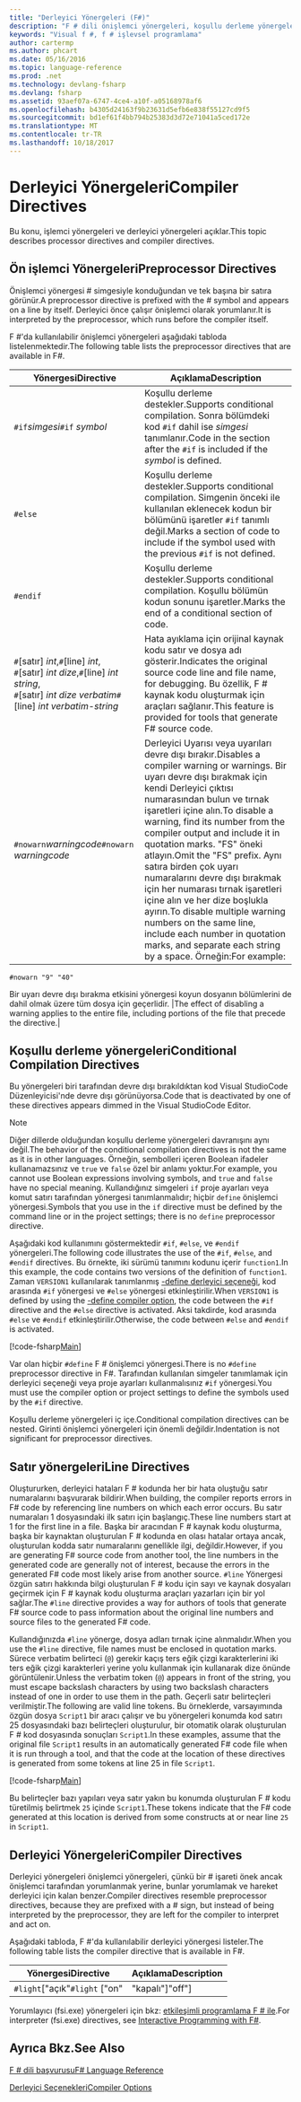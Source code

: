 ```yaml
---
title: "Derleyici Yönergeleri (F#)"
description: "F # dili önişlemci yönergeleri, koşullu derleme yönergeleri, satır yönergeleri ve derleyici yönergeleri hakkında bilgi edinin."
keywords: "Visual f #, f # işlevsel programlama"
author: cartermp
ms.author: phcart
ms.date: 05/16/2016
ms.topic: language-reference
ms.prod: .net
ms.technology: devlang-fsharp
ms.devlang: fsharp
ms.assetid: 93aef07a-6747-4ce4-a10f-a05168978af6
ms.openlocfilehash: b4305d24163f9b23631d5efb6e838f55127cd9f5
ms.sourcegitcommit: bd1ef61f4bb794b25383d3d72e71041a5ced172e
ms.translationtype: MT
ms.contentlocale: tr-TR
ms.lasthandoff: 10/18/2017
---
```

# <a name="compiler-directives"></a><span data-ttu-id="077f5-104">Derleyici Yönergeleri</span><span class="sxs-lookup"><span data-stu-id="077f5-104">Compiler Directives</span></span>

<span data-ttu-id="077f5-105">Bu konu, işlemci yönergeleri ve derleyici yönergeleri açıklar.</span><span class="sxs-lookup"><span data-stu-id="077f5-105">This topic describes processor directives and compiler directives.</span></span>


## <a name="preprocessor-directives"></a><span data-ttu-id="077f5-106">Ön işlemci Yönergeleri</span><span class="sxs-lookup"><span data-stu-id="077f5-106">Preprocessor Directives</span></span>
<span data-ttu-id="077f5-107">Önişlemci yönergesi # simgesiyle konduğundan ve tek başına bir satıra görünür.</span><span class="sxs-lookup"><span data-stu-id="077f5-107">A preprocessor directive is prefixed with the # symbol and appears on a line by itself.</span></span> <span data-ttu-id="077f5-108">Derleyici önce çalışır önişlemci olarak yorumlanır.</span><span class="sxs-lookup"><span data-stu-id="077f5-108">It is interpreted by the preprocessor, which runs before the compiler itself.</span></span>

<span data-ttu-id="077f5-109">F #'da kullanılabilir önişlemci yönergeleri aşağıdaki tabloda listelenmektedir.</span><span class="sxs-lookup"><span data-stu-id="077f5-109">The following table lists the preprocessor directives that are available in F#.</span></span>


|<span data-ttu-id="077f5-110">Yönergesi</span><span class="sxs-lookup"><span data-stu-id="077f5-110">Directive</span></span>|<span data-ttu-id="077f5-111">Açıklama</span><span class="sxs-lookup"><span data-stu-id="077f5-111">Description</span></span>|
|---------|-----------|
|<span data-ttu-id="077f5-112">`#if`*simgesi*</span><span class="sxs-lookup"><span data-stu-id="077f5-112">`#if` *symbol*</span></span>|<span data-ttu-id="077f5-113">Koşullu derleme destekler.</span><span class="sxs-lookup"><span data-stu-id="077f5-113">Supports conditional compilation.</span></span> <span data-ttu-id="077f5-114">Sonra bölümdeki kod `#if` dahil ise *simgesi* tanımlanır.</span><span class="sxs-lookup"><span data-stu-id="077f5-114">Code in the section after the `#if` is included if the *symbol* is defined.</span></span>|
|`#else`|<span data-ttu-id="077f5-115">Koşullu derleme destekler.</span><span class="sxs-lookup"><span data-stu-id="077f5-115">Supports conditional compilation.</span></span> <span data-ttu-id="077f5-116">Simgenin önceki ile kullanılan eklenecek kodun bir bölümünü işaretler `#if` tanımlı değil.</span><span class="sxs-lookup"><span data-stu-id="077f5-116">Marks a section of code to include if the symbol used with the previous `#if` is not defined.</span></span>|
|`#endif`|<span data-ttu-id="077f5-117">Koşullu derleme destekler.</span><span class="sxs-lookup"><span data-stu-id="077f5-117">Supports conditional compilation.</span></span> <span data-ttu-id="077f5-118">Koşullu bölümün kodun sonunu işaretler.</span><span class="sxs-lookup"><span data-stu-id="077f5-118">Marks the end of a conditional section of code.</span></span>|
|<span data-ttu-id="077f5-119">`#`[satır] *int*,</span><span class="sxs-lookup"><span data-stu-id="077f5-119">`#`[line] *int*,</span></span><br/><span data-ttu-id="077f5-120">`#`[satır] *int* *dize*,</span><span class="sxs-lookup"><span data-stu-id="077f5-120">`#`[line] *int* *string*,</span></span><br/><span data-ttu-id="077f5-121">`#`[satır] *int* *dize verbatim*</span><span class="sxs-lookup"><span data-stu-id="077f5-121">`#`[line] *int* *verbatim-string*</span></span>|<span data-ttu-id="077f5-122">Hata ayıklama için orijinal kaynak kodu satır ve dosya adı gösterir.</span><span class="sxs-lookup"><span data-stu-id="077f5-122">Indicates the original source code line and file name, for debugging.</span></span> <span data-ttu-id="077f5-123">Bu özellik, F # kaynak kodu oluşturmak için araçları sağlanır.</span><span class="sxs-lookup"><span data-stu-id="077f5-123">This feature is provided for tools that generate F# source code.</span></span>|
|<span data-ttu-id="077f5-124">`#nowarn`*warningcode*</span><span class="sxs-lookup"><span data-stu-id="077f5-124">`#nowarn` *warningcode*</span></span>|<span data-ttu-id="077f5-125">Derleyici Uyarısı veya uyarıları devre dışı bırakır.</span><span class="sxs-lookup"><span data-stu-id="077f5-125">Disables a compiler warning or warnings.</span></span> <span data-ttu-id="077f5-126">Bir uyarı devre dışı bırakmak için kendi Derleyici çıktısı numarasından bulun ve tırnak işaretleri içine alın.</span><span class="sxs-lookup"><span data-stu-id="077f5-126">To disable a warning, find its number from the compiler output and include it in quotation marks.</span></span> <span data-ttu-id="077f5-127">"FS" öneki atlayın.</span><span class="sxs-lookup"><span data-stu-id="077f5-127">Omit the "FS" prefix.</span></span> <span data-ttu-id="077f5-128">Aynı satıra birden çok uyarı numaralarını devre dışı bırakmak için her numarası tırnak işaretleri içine alın ve her dize boşlukla ayırın.</span><span class="sxs-lookup"><span data-stu-id="077f5-128">To disable multiple warning numbers on the same line, include each number in quotation marks, and separate each string by a space.</span></span> <span data-ttu-id="077f5-129">Örneğin:</span><span class="sxs-lookup"><span data-stu-id="077f5-129">For example:</span></span>

`#nowarn "9" "40"`


<span data-ttu-id="077f5-130">Bir uyarı devre dışı bırakma etkisini yönergesi koyun dosyanın bölümlerini de dahil olmak üzere tüm dosya için geçerlidir. |</span><span class="sxs-lookup"><span data-stu-id="077f5-130">The effect of disabling a warning applies to the entire file, including portions of the file that precede the directive.|</span></span>

## <a name="conditional-compilation-directives"></a><span data-ttu-id="077f5-131">Koşullu derleme yönergeleri</span><span class="sxs-lookup"><span data-stu-id="077f5-131">Conditional Compilation Directives</span></span>
<span data-ttu-id="077f5-132">Bu yönergeleri biri tarafından devre dışı bırakıldıktan kod Visual StudioCode Düzenleyicisi'nde devre dışı görünüyorsa.</span><span class="sxs-lookup"><span data-stu-id="077f5-132">Code that is deactivated by one of these directives appears dimmed in the Visual StudioCode Editor.</span></span>


>[!NOTE] 
<span data-ttu-id="077f5-133">Diğer dillerde olduğundan koşullu derleme yönergeleri davranışını aynı değil.</span><span class="sxs-lookup"><span data-stu-id="077f5-133">The behavior of the conditional compilation directives is not the same as it is in other languages.</span></span> <span data-ttu-id="077f5-134">Örneğin, sembolleri içeren Boolean ifadeler kullanamazsınız ve `true` ve `false` özel bir anlamı yoktur.</span><span class="sxs-lookup"><span data-stu-id="077f5-134">For example, you cannot use Boolean expressions involving symbols, and `true` and `false` have no special meaning.</span></span> <span data-ttu-id="077f5-135">Kullandığınız simgeleri `if` proje ayarları veya komut satırı tarafından yönergesi tanımlanmalıdır; hiçbir `define` önişlemci yönergesi.</span><span class="sxs-lookup"><span data-stu-id="077f5-135">Symbols that you use in the `if` directive must be defined by the command line or in the project settings; there is no `define` preprocessor directive.</span></span>


<span data-ttu-id="077f5-136">Aşağıdaki kod kullanımını göstermektedir `#if`, `#else`, ve `#endif` yönergeleri.</span><span class="sxs-lookup"><span data-stu-id="077f5-136">The following code illustrates the use of the `#if`, `#else`, and `#endif` directives.</span></span> <span data-ttu-id="077f5-137">Bu örnekte, iki sürümü tanımını kodunu içerir `function1`.</span><span class="sxs-lookup"><span data-stu-id="077f5-137">In this example, the code contains two versions of the definition of `function1`.</span></span> <span data-ttu-id="077f5-138">Zaman `VERSION1` kullanılarak tanımlanmış [-define derleyici seçeneği](https://msdn.microsoft.com/library/434394ae-0d4a-459c-a684-bffede519a04), kod arasında `#if` yönergesi ve `#else` yönergesi etkinleştirilir.</span><span class="sxs-lookup"><span data-stu-id="077f5-138">When `VERSION1` is defined by using the [-define compiler option](https://msdn.microsoft.com/library/434394ae-0d4a-459c-a684-bffede519a04), the code between the `#if` directive and the `#else` directive is activated.</span></span> <span data-ttu-id="077f5-139">Aksi takdirde, kod arasında `#else` ve `#endif` etkinleştirilir.</span><span class="sxs-lookup"><span data-stu-id="077f5-139">Otherwise, the code between `#else` and `#endif` is activated.</span></span>

[!code-fsharp[Main](../../../samples/snippets/fsharp/lang-ref-2/snippet7301.fs)]

<span data-ttu-id="077f5-140">Var olan hiçbir `#define` F # önişlemci yönergesi.</span><span class="sxs-lookup"><span data-stu-id="077f5-140">There is no `#define` preprocessor directive in F#.</span></span> <span data-ttu-id="077f5-141">Tarafından kullanılan simgeler tanımlamak için derleyici seçeneği veya proje ayarları kullanmalısınız `#if` yönergesi.</span><span class="sxs-lookup"><span data-stu-id="077f5-141">You must use the compiler option or project settings to define the symbols used by the `#if` directive.</span></span>

<span data-ttu-id="077f5-142">Koşullu derleme yönergeleri iç içe.</span><span class="sxs-lookup"><span data-stu-id="077f5-142">Conditional compilation directives can be nested.</span></span> <span data-ttu-id="077f5-143">Girinti önişlemci yönergeleri için önemli değildir.</span><span class="sxs-lookup"><span data-stu-id="077f5-143">Indentation is not significant for preprocessor directives.</span></span>


## <a name="line-directives"></a><span data-ttu-id="077f5-144">Satır yönergeleri</span><span class="sxs-lookup"><span data-stu-id="077f5-144">Line Directives</span></span>
<span data-ttu-id="077f5-145">Oluştururken, derleyici hataları F # kodunda her bir hata oluştuğu satır numaralarını başvurarak bildirir.</span><span class="sxs-lookup"><span data-stu-id="077f5-145">When building, the compiler reports errors in F# code by referencing line numbers on which each error occurs.</span></span> <span data-ttu-id="077f5-146">Bu satır numaraları 1 dosyasındaki ilk satırı için başlangıç.</span><span class="sxs-lookup"><span data-stu-id="077f5-146">These line numbers start at 1 for the first line in a file.</span></span> <span data-ttu-id="077f5-147">Başka bir aracından F # kaynak kodu oluşturma, başka bir kaynaktan oluşturulan F # kodunda en olası hatalar ortaya ancak, oluşturulan kodda satır numaralarını genellikle ilgi, değildir.</span><span class="sxs-lookup"><span data-stu-id="077f5-147">However, if you are generating F# source code from another tool, the line numbers in the generated code are generally not of interest, because the errors in the generated F# code most likely arise from another source.</span></span> <span data-ttu-id="077f5-148">`#line` Yönergesi özgün satırı hakkında bilgi oluşturulan F # kodu için sayı ve kaynak dosyaları geçirmek için F # kaynak kodu oluşturma araçları yazarları için bir yol sağlar.</span><span class="sxs-lookup"><span data-stu-id="077f5-148">The `#line` directive provides a way for authors of tools that generate F# source code to pass information about the original line numbers and source files to the generated F# code.</span></span>

<span data-ttu-id="077f5-149">Kullandığınızda `#line` yönerge, dosya adları tırnak içine alınmalıdır.</span><span class="sxs-lookup"><span data-stu-id="077f5-149">When you use the `#line` directive, file names must be enclosed in quotation marks.</span></span> <span data-ttu-id="077f5-150">Sürece verbatim belirteci (`@`) gerekir kaçış ters eğik çizgi karakterlerini iki ters eğik çizgi karakterleri yerine yolu kullanmak için kullanarak dize önünde görüntülenir.</span><span class="sxs-lookup"><span data-stu-id="077f5-150">Unless the verbatim token (`@`) appears in front of the string, you must escape backslash characters by using two backslash characters instead of one in order to use them in the path.</span></span> <span data-ttu-id="077f5-151">Geçerli satır belirteçleri verilmiştir.</span><span class="sxs-lookup"><span data-stu-id="077f5-151">The following are valid line tokens.</span></span> <span data-ttu-id="077f5-152">Bu örneklerde, varsayımında özgün dosya `Script1` bir aracı çalışır ve bu yönergeleri konumda kod satırı 25 dosyasındaki bazı belirteçleri oluşturulur, bir otomatik olarak oluşturulan F # kod dosyasında sonuçları `Script1`.</span><span class="sxs-lookup"><span data-stu-id="077f5-152">In these examples, assume that the original file `Script1` results in an automatically generated F# code file when it is run through a tool, and that the code at the location of these directives is generated from some tokens at line 25 in file `Script1`.</span></span>

[!code-fsharp[Main](../../../samples/snippets/fsharp/lang-ref-2/snippet7303.fs)]

<span data-ttu-id="077f5-153">Bu belirteçler bazı yapıları veya satır yakın bu konumda oluşturulan F # kodu türetilmiş belirtmek `25` içinde `Script1`.</span><span class="sxs-lookup"><span data-stu-id="077f5-153">These tokens indicate that the F# code generated at this location is derived from some constructs at or near line `25` in `Script1`.</span></span>


## <a name="compiler-directives"></a><span data-ttu-id="077f5-154">Derleyici Yönergeleri</span><span class="sxs-lookup"><span data-stu-id="077f5-154">Compiler Directives</span></span>
<span data-ttu-id="077f5-155">Derleyici yönergeleri önişlemci yönergeleri, çünkü bir # işareti önek ancak önişlemci tarafından yorumlanmak yerine, bunlar yorumlamak ve hareket derleyici için kalan benzer.</span><span class="sxs-lookup"><span data-stu-id="077f5-155">Compiler directives resemble preprocessor directives, because they are prefixed with a # sign, but instead of being interpreted by the preprocessor, they are left for the compiler to interpret and act on.</span></span>

<span data-ttu-id="077f5-156">Aşağıdaki tabloda, F #'da kullanılabilir derleyici yönergesi listeler.</span><span class="sxs-lookup"><span data-stu-id="077f5-156">The following table lists the compiler directive that is available in F#.</span></span>


|<span data-ttu-id="077f5-157">Yönergesi</span><span class="sxs-lookup"><span data-stu-id="077f5-157">Directive</span></span>|<span data-ttu-id="077f5-158">Açıklama</span><span class="sxs-lookup"><span data-stu-id="077f5-158">Description</span></span>|
|---------|-----------|
|<span data-ttu-id="077f5-159">`#light`["açık"</span><span class="sxs-lookup"><span data-stu-id="077f5-159">`#light` ["on"</span></span>|<span data-ttu-id="077f5-160">"kapalı"]</span><span class="sxs-lookup"><span data-stu-id="077f5-160">"off"]</span></span>|<span data-ttu-id="077f5-161">Etkinleştirir veya diğer ML sürümleri ile uyumluluk için basit sözdizimi devre dışı bırakır.</span><span class="sxs-lookup"><span data-stu-id="077f5-161">Enables or disables lightweight syntax, for compatibility with other versions of ML.</span></span> <span data-ttu-id="077f5-162">Varsayılan olarak, basit sözdizimi etkindir.</span><span class="sxs-lookup"><span data-stu-id="077f5-162">By default, lightweight syntax is enabled.</span></span> <span data-ttu-id="077f5-163">Ayrıntılı sözdizimi her zaman etkindir.</span><span class="sxs-lookup"><span data-stu-id="077f5-163">Verbose syntax is always enabled.</span></span> <span data-ttu-id="077f5-164">Bu nedenle, basit sözdizimi ve ayrıntılı sözdizimi kullanabilirsiniz.</span><span class="sxs-lookup"><span data-stu-id="077f5-164">Therefore, you can use both lightweight syntax and verbose syntax.</span></span> <span data-ttu-id="077f5-165">Yönergesi `#light` tek başına eşdeğer olan `#light "on"`.</span><span class="sxs-lookup"><span data-stu-id="077f5-165">The directive `#light` by itself is equivalent to `#light "on"`.</span></span> <span data-ttu-id="077f5-166">Belirtirseniz `#light "off"`, tüm dil yapıları için ayrıntılı sözdizimi kullanmanız gerekir.</span><span class="sxs-lookup"><span data-stu-id="077f5-166">If you specify `#light "off"`, you must use verbose syntax for all language constructs.</span></span> <span data-ttu-id="077f5-167">F # belgeleri sözdiziminde basit sözdizimi kullanmakta olduğunuz varsayılarak da sunulur.</span><span class="sxs-lookup"><span data-stu-id="077f5-167">Syntax in the documentation for F# is presented with the assumption that you are using lightweight syntax.</span></span> <span data-ttu-id="077f5-168">Daha fazla bilgi için bkz: [ayrıntılı sözdizimi](verbose-syntax.md).</span><span class="sxs-lookup"><span data-stu-id="077f5-168">For more information, see [Verbose Syntax](verbose-syntax.md).</span></span>|
<span data-ttu-id="077f5-169">Yorumlayıcı (fsi.exe) yönergeleri için bkz: [etkileşimli programlama F # ile](../tutorials/fsharp-interactive/index.md).</span><span class="sxs-lookup"><span data-stu-id="077f5-169">For interpreter (fsi.exe) directives, see [Interactive Programming with F#](../tutorials/fsharp-interactive/index.md).</span></span>


## <a name="see-also"></a><span data-ttu-id="077f5-170">Ayrıca Bkz.</span><span class="sxs-lookup"><span data-stu-id="077f5-170">See Also</span></span>
[<span data-ttu-id="077f5-171">F # dili başvurusu</span><span class="sxs-lookup"><span data-stu-id="077f5-171">F# Language Reference</span></span>](index.md)

[<span data-ttu-id="077f5-172">Derleyici Seçenekleri</span><span class="sxs-lookup"><span data-stu-id="077f5-172">Compiler Options</span></span>](compiler-options.md)

